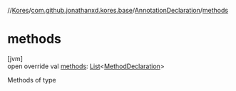 //[Kores](../../../index.md)/[com.github.jonathanxd.kores.base](../index.md)/[AnnotationDeclaration](index.md)/[methods](methods.md)

# methods

[jvm]\
open override val [methods](methods.md): [List](https://kotlinlang.org/api/latest/jvm/stdlib/kotlin.collections/-list/index.html)<[MethodDeclaration](../-method-declaration/index.md)>

Methods of type
